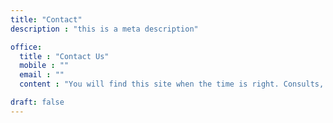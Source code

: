 ```yaml
---
title: "Contact"
description : "this is a meta description"

office:
  title : "Contact Us"
  mobile : ""
  email : ""
  content : "You will find this site when the time is right. Consults, merch, other products and services? All this and more will come to you when you're ready."

draft: false
---
```

